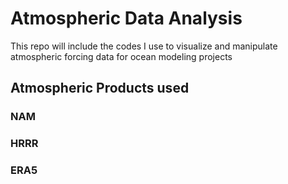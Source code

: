 # Atmospheric Data Analysis

This repo will include the codes I use to visualize and manipulate atmospheric forcing data for ocean modeling projects

## Atmospheric Products used

### NAM 
### HRRR
### ERA5
